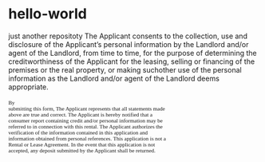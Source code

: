 # hello-world
just another repositoty
The Applicant consents to the collection, use and disclosure of the Applicant’s personal information by the Landlord and/or agent of the Landlord, from time to time, for the purpose of determining the creditworthiness of the Applicant for the leasing, selling or financing of the premises or the real property, or making suchother use of the personal information as the Landlord and/or agent of the Landlord deems appropriate.</span><br /><br /><span style="font-size:11px;font-family:Calibri;background-color:transparent;font-weight:normal;vertical-align:baseline;white-space:pre-wrap;">By submitting this form, The Applicant represents that all statements made above are true and correct. The Applicant is hereby notified that a consumer report containing credit and/or personal information may be referred to in connection with this rental. The Applicant authorizes the verification of the information contained in this application and information obtained from personal references. This application is not a Rental or Lease Agreement. In the event that this application is not accepted, any deposit submitted by the Applicant shall be returned.
  
